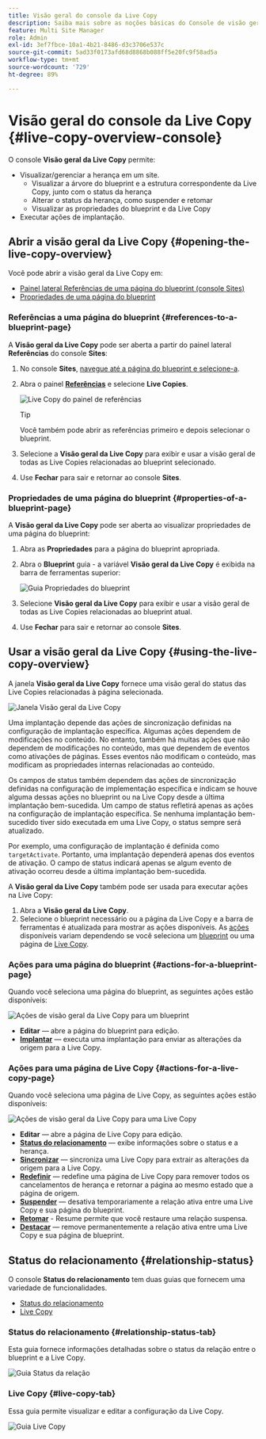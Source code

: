 ```yaml
---
title: Visão geral do console da Live Copy
description: Saiba mais sobre as noções básicas do Console de visão geral da Live Copy para entender rapidamente o status das suas Live Copies para sincronizar conteúdo.
feature: Multi Site Manager
role: Admin
exl-id: 3ef7fbce-10a1-4b21-8486-d3c3706e537c
source-git-commit: 5ad33f0173afd68d8868b088ff5e20fc9f58ad5a
workflow-type: tm+mt
source-wordcount: '729'
ht-degree: 89%

---
```


# Visão geral do console da Live Copy {#live-copy-overview-console}

O console **Visão geral da Live Copy** permite:

* Visualizar/gerenciar a herança em um site.
   * Visualizar a árvore do blueprint e a estrutura correspondente da Live Copy, junto com o status da herança
   * Alterar o status da herança, como suspender e retomar
   * Visualizar as propriedades do blueprint e da Live Copy
* Executar ações de implantação.

## Abrir a visão geral da Live Copy {#opening-the-live-copy-overview}

Você pode abrir a visão geral da Live Copy em:

* [Painel lateral Referências de uma página do blueprint (console Sites)](#opening-live-copy-overview-references-for-a-blueprint-page)
* [Propriedades de uma página do blueprint](#opening-live-copy-overview-properties-of-a-blueprint-page)

### Referências a uma página do blueprint {#references-to-a-blueprint-page}

A **Visão geral da Live Copy** pode ser aberta a partir do painel lateral **Referências** do console **Sites**:

1. No console **Sites**, [navegue até a página do blueprint e selecione-a](/help/sites-cloud/authoring/getting-started/basic-handling.md#viewing-and-selecting-resources).
1. Abra o painel **[Referências](/help/sites-cloud/authoring/getting-started/basic-handling.md#references)** e selecione **Live Copies**.

   ![Live Copy do painel de referências](../assets/live-copy-references.png)

   >[!TIP]
   >
   >Você também pode abrir as referências primeiro e depois selecionar o blueprint.

1. Selecione a **Visão geral da Live Copy** para exibir e usar a visão geral de todas as Live Copies relacionadas ao blueprint selecionado.
1. Use **Fechar** para sair e retornar ao console **Sites**.

### Propriedades de uma página do blueprint {#properties-of-a-blueprint-page}

A **Visão geral da Live Copy** pode ser aberta ao visualizar propriedades de uma página do blueprint:

1. Abra as **Propriedades** para a página do blueprint apropriada.
1. Abra o **Blueprint** guia - a variável **Visão geral da Live Copy** é exibida na barra de ferramentas superior:

   ![Guia Propriedades do blueprint](../assets/live-copy-blueprint-tab.png)

1. Selecione **Visão geral da Live Copy** para exibir e usar a visão geral de todas as Live Copies relacionadas ao blueprint atual.

1. Use **Fechar** para sair e retornar ao console **Sites**.

## Usar a visão geral da Live Copy {#using-the-live-copy-overview}

A janela **Visão geral da Live Copy** fornece uma visão geral do status das Live Copies relacionadas à página selecionada.

![Janela Visão geral da Live Copy](../assets/live-copy-overview.png)

Uma implantação depende das ações de sincronização definidas na configuração de implantação específica. Algumas ações dependem de modificações no conteúdo. No entanto, também há muitas ações que não dependem de modificações no conteúdo, mas que dependem de eventos como ativações de páginas. Esses eventos não modificam o conteúdo, mas modificam as propriedades internas relacionadas ao conteúdo.

Os campos de status também dependem das ações de sincronização definidas na configuração de implementação específica e indicam se houve alguma dessas ações no blueprint ou na Live Copy desde a última implantação bem-sucedida. Um campo de status refletirá apenas as ações na configuração de implantação específica. Se nenhuma implantação bem-sucedido tiver sido executada em uma Live Copy, o status sempre será atualizado.

Por exemplo, uma configuração de implantação é definida como `targetActivate`. Portanto, uma implantação dependerá apenas dos eventos de ativação. O campo de status indicará apenas se algum evento de ativação ocorreu desde a última implantação bem-sucedida.

A **Visão geral da Live Copy** também pode ser usada para executar ações na Live Copy:

1. Abra a **Visão geral da Live Copy**. 
1. Selecione o blueprint necessário ou a página da Live Copy e a barra de ferramentas é atualizada para mostrar as ações disponíveis. As [ações](overview.md#terms-used) disponíveis variam dependendo se você seleciona um [blueprint](#actions-for-a-blueprint-page) ou uma página de [Live Copy](#actions-for-a-live-copy-page).

### Ações para uma página do blueprint {#actions-for-a-blueprint-page}

Quando você seleciona uma página do blueprint, as seguintes ações estão disponíveis:

![Ações de visão geral da Live Copy para um blueprint](../assets/live-copy-overview-actions-blueprint.png)

* **Editar** — abre a página do blueprint para edição.
* **[Implantar](overview.md#rollout-and-synchronize)** — executa uma implantação para enviar as alterações da origem para a Live Copy.

### Ações para uma página de Live Copy {#actions-for-a-live-copy-page}

Quando você seleciona uma página de Live Copy, as seguintes ações estão disponíveis:

![Ações de visão geral da Live Copy para uma Live Copy](../assets/live-copy-overview-actions.png)

* **Editar** — abre a página de Live Copy para edição.
* **[Status do relacionamento](#relationship-status)** — exibe informações sobre o status e a herança.
* **[Sincronizar](overview.md#rollout-and-synchronize)** — sincroniza uma Live Copy para extrair as alterações da origem para a Live Copy.
* **[Redefinir](creating-live-copies.md#resetting-a-live-copy-page)** — redefine uma página de Live Copy para remover todos os cancelamentos de herança e retornar a página ao mesmo estado que a página de origem.
* **[Suspender](overview.md#suspending-and-cancelling-inheritance-and-synchronization)** — desativa temporariamente a relação ativa entre uma Live Copy e sua página do blueprint.
* **[Retomar](creating-live-copies.md#resuming-inheritance-for-a-page)** - Resume permite que você restaure uma relação suspensa.
* **[Destacar](overview.md#detaching-a-live-copy)** — remove permanentemente a relação ativa entre uma Live Copy e sua página de blueprint.

## Status do relacionamento {#relationship-status}

O console **Status do relacionamento** tem duas guias que fornecem uma variedade de funcionalidades.

* [Status do relacionamento](#relationship-status-tab)
* [Live Copy ](#live-copy-tab)

### Status do relacionamento {#relationship-status-tab}

Esta guia fornece informações detalhadas sobre o status da relação entre o blueprint e a Live Copy.

![Guia Status da relação](../assets/live-copy-relationship-status.png)

### Live Copy  {#live-copy-tab}

Essa guia permite visualizar e editar a configuração da Live Copy.

![Guia Live Copy](../assets/live-copy-relationship-status-live-copy.png)
